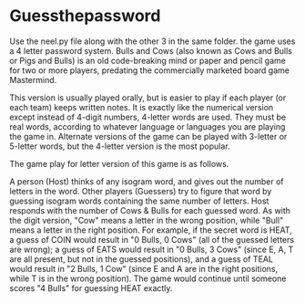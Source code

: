 # Guessthepassword
Use the neel.py file along with the other 3 in the same folder.
the game uses a 4 letter password system. 
Bulls and Cows (also known as Cows and Bulls or Pigs and Bulls) is an old code-breaking mind or paper and pencil game for two or more players, predating the commercially marketed board game Mastermind.

This version is usually played orally, but is easier to play if each player (or each team) keeps written notes. It is exactly like the numerical version except instead of 4-digit numbers, 4-letter words are used. They must be real words, according to whatever language or languages you are playing the game in. Alternate versions of the game can be played with 3-letter or 5-letter words, but the 4-letter version is the most popular.

The game play for letter version of this game is as follows.

A person (Host) thinks of any isogram word, and gives out the number of letters in the word.
Other players (Guessers) try to figure that word by guessing isogram words containing the same number of letters.
Host responds with the number of Cows & Bulls for each guessed word. As with the digit version, "Cow" means a letter in the wrong position, while "Bull" means a letter in the right position.
For example, if the secret word is HEAT, a guess of COIN would result in "0 Bulls, 0 Cows" (all of the guessed letters are wrong); a guess of EATS would result in "0 Bulls, 3 Cows" (since E, A, T are all present, but not in the guessed positions), and a guess of TEAL would result in "2 Bulls, 1 Cow" (since E and A are in the right positions, while T is in the wrong position). The game would continue until someone scores "4 Bulls" for guessing HEAT exactly.
